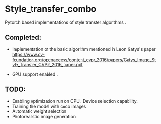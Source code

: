 # Style_transfer_combo

Pytorch based implementations of style transfer algorithms . 

## Completed:
- Implementation of the basic algorithm mentioned in Leon Gatys's paper https://www.cv-foundation.org/openaccess/content_cvpr_2016/papers/Gatys_Image_Style_Transfer_CVPR_2016_paper.pdf

- GPU support enabled .
 
## TODO:

- Enabling optimization run on CPU.. Device selection capability.
- Training the model with coco images
- Automatic weight selection
- Photorealistic image generation 

